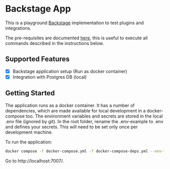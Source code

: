 # Backstage App

This is a playground [Backstage](https://backstage.io) implementation to test plugins and integrations.

The pre-requisites are documented [here](https://backstage.io/docs/getting-started/), this is useful to execute all commands described in the instructions below.

## Supported Features

- [x] Backstage application setup (Run as docker container)
- [x] Integration with Postgres DB (local)

## Getting Started

The application runs as a docker container. It has a number of dependencies, which are made available for local development in a docker-compose too. The environment variables and secrets are stored in the local .env file (ignored by git). In the root folder, rename the .env-example to .env and defines your secrets. This will need to be set only once per development machine.

To run the application: 

```sh
docker compose -f docker-compose.yml -f docker-compose-deps.yml --env-file .env up --build
```

Go to http://localhost:7007/.

